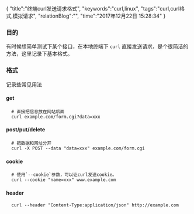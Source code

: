 {
"title":"终端curl发送请求格式",
"keywords":"curl,linux",
"tags":"curl,curl格式,模拟请求",
"relationBlog":"",
"time":"2017年12月22日 15:28:34"
}

### 目的

有时候想简单测试下某个接口，在本地终端下 `curl` 直接发送请求，是个很简洁的方法，这里记录下基本格式。

### 格式

记录些常见用法

#### get

```linux
  # 直接把信息放在网站后面
  curl example.com/form.cgi?data=xxx
```
#### post/put/delete

```linux
  # 把数据和网址分开
  curl -X POST --data "data=xxx" example.com/form.cgi
```

#### cookie
```linux
  # 使用`--cookie`参数，可以让curl发送cookie。
  curl --cookie "name=xxx" www.example.com
```

#### header
```linux
  curl --header "Content-Type:application/json" http://example.com
```
